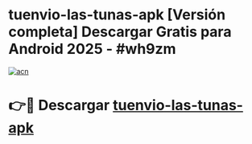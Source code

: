 # tuenvio-las-tunas-apk  [Versión completa] Descargar Gratis para Android 2025 - #wh9zm

[![acn](https://github.com/user-attachments/assets/0f9c940e-d8b0-45ae-aac7-cd30a18b3e1c)](https://apps.freeplayer.one?title=tuenvio-las-tunas-apk&ref=9F)

# 👉🔴 Descargar [tuenvio-las-tunas-apk](https://apps.freeplayer.one?title=tuenvio-las-tunas-apk&ref=9F)